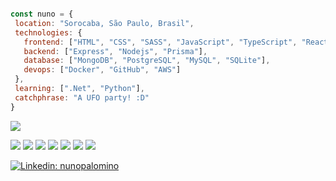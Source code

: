 
<div align="left">

 ```javascript

const nuno = {
  location: "Sorocaba, São Paulo, Brasil",
  technologies: {
    frontend: ["HTML", "CSS", "SASS", "JavaScript", "TypeScript", "ReactJS"],
    backend: ["Express", "Nodejs", "Prisma"],
    database: ["MongoDB", "PostgreSQL", "MySQL", "SQLite"],
    devops: ["Docker", "GitHub", "AWS"]
  },
  learning: [".Net", "Python"],
  catchphrase: "A UFO party! :D"
}
 ```

 <img src="https://github-readme-stats.vercel.app/api?username=nunopalomino&show_icons=true&theme=tokyonight">
 
  
 <br>
  
![](https://img.shields.io/badge/OS-Linux-informational?style=flat&logo=linux&logoColor=white&color=6aa6f8)
![](https://img.shields.io/badge/Editor-VS_Code-informational?style=flat&logo=visual-studio-code&logoColor=white&color=6aa6f8)
![](https://img.shields.io/badge/Code-Python-informational?style=flat&logo=python&logoColor=white&color=6aa6f8)
![](https://img.shields.io/badge/Code-JavaScript-informational?style=flat&logo=javascript&logoColor=white&color=6aa6f8)
![](https://img.shields.io/badge/Code-React-informational?style=flat&logo=react&logoColor=white&color=6aa6f8)
![](https://img.shields.io/badge/Tools-PostgreSQL-informational?style=flat&logo=postgresql&logoColor=white&color=6aa6f8)
![](https://img.shields.io/badge/Tools-Docker-informational?style=flat&logo=docker&logoColor=white&color=6aa6f8)
 


[![Linkedin: nunopalomino](https://img.shields.io/badge/-nunopalomino-blue?style=flat-square&logo=Linkedin&logoColor=white&link=https://www.linkedin.com/in/anmol-p-singh/)](https://www.linkedin.com/in/nunopalomino/)
 

</div>
